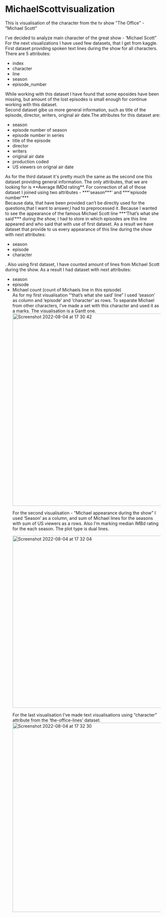 # MichaelScottvisualization
This is visualisation of the character from the tv show "The Office" - "Michael Scott"

I've decided to analyze main character of the great show - ‘Michael Scott”<br>
For the next visualizations I have used few datasets, that I get from kaggle.<br>
First dataset providing spoken text lines during the show for all characters. There are 5 attributes:
<ul>
  <li>index</li>
  <li>character</li>
  <li>line</li>
  <li>season</li>
  <li>episode_number</li>
</ul>
While working with this dataset I have found that some eposides have been missing, but amount of the lost episodes is small enough for continue working with this dataset. </br>
Second dataset gibe us more general information, such as title of the episode, director, writers, original air date.The attributes for this dataset are:
<ul>
  <li>season</li>
  <li>episode number of season</li>
  <li> episode number in series</li>
  <li>title of the episode</li>
  <li>director</li>
  <li>writers</li>
  <li>original air date</li>
  <li>production coded</li>
  <li>US viewers on orignal air date</li>
</ul>
As for the third dataset it's pretty much the same as the second one this dataset providing general information. The only attributes, that we are looking for is **Average IMDd rating**.
For connection of all of those dataset I joined using two attributes - ***'season***' and ***'episode number'*** <br>
Because data, that have been provided can’t be directly used for the questions,that I want to answer,I had to preprocessed it. Because I wanted to see the appearance of the famous Michael Scott line ***‘That’s what she said’*** during the show, I had to store in which episodes are this line appeared and who said that with use of first dataset. As a result we have dataset that provide to us every appearance of this line during the show with next attributes:
<ul>
  <li>season</li>
  <li>episode</li>
  <li> character</li>
</ul>. 
Also using first dataset, I have counted amount of lines from Michael Scott during the show. As a result I had dataset with next attributes:
<ul>
  <li>season</li>
  <li>episode</li>
  <li> Michael count (count of Michaels line in this episode)</li>
As for my first visualisation “‘that’s what she said’ line” I used ‘season’ as column and ‘episode’ and ‘character’ as rows. To separate Michael from other characters, I’ve made a set with this character and used it as a marks. The visualisation is a Gantt one.

<img width="620" alt="Screenshot 2022-08-04 at 17 30 42" src="https://user-images.githubusercontent.com/46090129/182814212-21831223-727d-4c64-8b3d-63f251f9c9d3.png">

For the second visualisation - “Michael appearance during the show” I used ‘Season’ as a column, and sum of Michael lines for the seasons with sum of US viewers as a rows. Also I’m marking median IMBd rating for the each season. The plot type is dual lines.

<img width="555" alt="Screenshot 2022-08-04 at 17 32 04" src="https://user-images.githubusercontent.com/46090129/182814446-d8440854-7674-45e1-9153-faa49017918b.png">

For the last visualisation I’ve made text visualisations using “character” attribute from the ‘the-office-lines’ dataset.
<img width="610" alt="Screenshot 2022-08-04 at 17 32 30" src="https://user-images.githubusercontent.com/46090129/182814697-ce5692e6-67b6-4f5c-90b3-248ea891a7e9.png">



